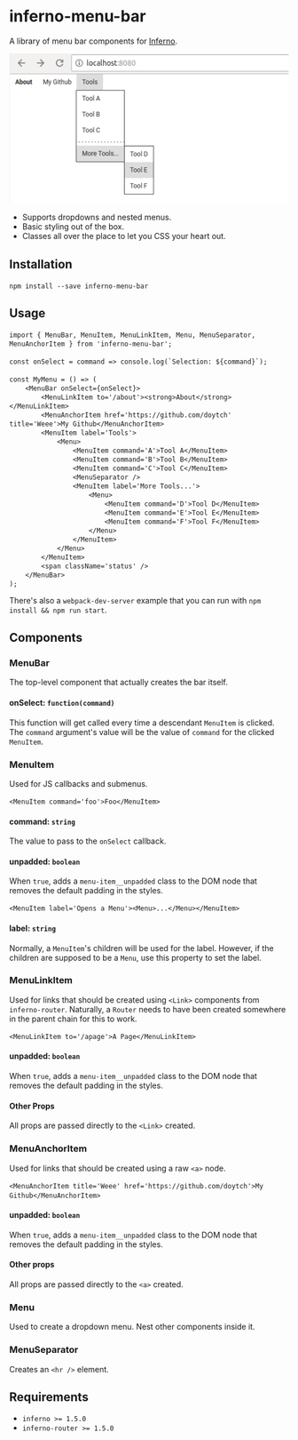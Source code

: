 # inferno-menu-bar
A library of menu bar components for [Inferno](https://github.com/infernojs/inferno).

![Screenshot](screenshot.png)

- Supports dropdowns and nested menus.
- Basic styling out of the box.
- Classes all over the place to let you CSS your heart out.

## Installation
`npm install --save inferno-menu-bar`

## Usage
```
import { MenuBar, MenuItem, MenuLinkItem, Menu, MenuSeparator, MenuAnchorItem } from 'inferno-menu-bar';

const onSelect = command => console.log(`Selection: ${command}`);

const MyMenu = () => (
    <MenuBar onSelect={onSelect}>
        <MenuLinkItem to='/about'><strong>About</strong></MenuLinkItem>
        <MenuAnchorItem href='https://github.com/doytch' title='Weee'>My Github</MenuAnchorItem>
        <MenuItem label='Tools'>
            <Menu>
                <MenuItem command='A'>Tool A</MenuItem>
                <MenuItem command='B'>Tool B</MenuItem>
                <MenuItem command='C'>Tool C</MenuItem>
                <MenuSeparator />
                <MenuItem label='More Tools...'>
                    <Menu>
                        <MenuItem command='D'>Tool D</MenuItem>
                        <MenuItem command='E'>Tool E</MenuItem>
                        <MenuItem command='F'>Tool F</MenuItem>
                    </Menu>
                </MenuItem>
            </Menu>
        </MenuItem>
        <span className='status' />
    </MenuBar>
);
```

There's also a `webpack-dev-server` example that you can run with `npm install && npm run start`.


## Components

### MenuBar
The top-level component that actually creates the bar itself.

#### onSelect: `function(command)`
This function will get called every time a descendant `MenuItem` is clicked. The `command` argument's value will be the value of `command` for the clicked `MenuItem`.

### MenuItem
Used for JS callbacks and submenus.

`<MenuItem command='foo'>Foo</MenuItem>`

#### command: `string`
The value to pass to the `onSelect` callback.

#### unpadded: `boolean`
When `true`, adds a `menu-item__unpadded` class to the DOM node that removes the default padding in the styles.

`<MenuItem label='Opens a Menu'><Menu>...</Menu></MenuItem>`

#### label: `string`
Normally, a `MenuItem`'s children will be used for the label. However, if the children are supposed to be a `Menu`, use this property to set the label.

### MenuLinkItem
Used for links that should be created using `<Link>` components from `inferno-router`. Naturally, a `Router` needs to have been created somewhere in the parent chain for this to work.

`<MenuLinkItem to='/apage'>A Page</MenuLinkItem>`

#### unpadded: `boolean`
When `true`, adds a `menu-item__unpadded` class to the DOM node that removes the default padding in the styles.

#### Other Props
All props are passed directly to the `<Link>` created.

### MenuAnchorItem
Used for links that should be created using a raw `<a>` node.

`<MenuAnchorItem title='Weee' href='https://github.com/doytch'>My Github</MenuAnchorItem>`

#### unpadded: `boolean`
When `true`, adds a `menu-item__unpadded` class to the DOM node that removes the default padding in the styles.

#### Other props
All props are passed directly to the `<a>` created.

### Menu
Used to create a dropdown menu. Nest other components inside it.

### MenuSeparator
Creates an `<hr />` element.

## Requirements
- `inferno >= 1.5.0`
- `inferno-router >= 1.5.0`
